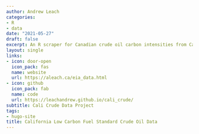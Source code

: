 ```yaml
---
author: Andrew Leach
categories:
- R
- data
date: "2021-05-27"
draft: false
excerpt: An R scraper for Canadian crude oil carbon intensities from California data
layout: single
links:
- icon: door-open
  icon_pack: fas
  name: website
  url: https://aleach.ca/eia_data.html
- icon: github
  icon_pack: fab
  name: code
  url: https://leachandrew.github.io/cali_crude/
subtitle: Cali Crude Data Project
tags:
- hugo-site
title: California Low Carbon Fuel Standard Crude Oil Data
---
```

